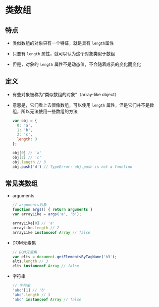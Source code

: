 # 类数组

## 特点

+ 类似数组的对象只有一个特征，就是具有 `length`属性

+ 只要有 `length` 属性，就可以认为这个对象类似于数组

+ 但是，对象的 `length` 属性不是动态值，不会随着成员的变化而变化

## 定义

+ 有些对象被称为“类似数组的对象”（array-like object）

+ 意思是，它们看上去很像数组，可以使用 `length` 属性，但是它们并不是数组，所以无法使用一些数组的方法

    ```js
    var obj = {
      0: 'a',
      1: 'b',
      2: 'c',
      length: 3
    };

    obj[0] // 'a'
    obj[2] // 'c'
    obj.length // 3
    obj.push('d') // TypeError: obj.push is not a function
    ```

## 常见类数组

+ arguments

    ```js
    // arguments对象
    function args() { return arguments }
    var arrayLike = args('a', 'b');

    arrayLike[0] // 'a'
    arrayLike.length // 2
    arrayLike instanceof Array // false
    ```

+ DOM元素集

    ```js
    // DOM元素集
    var elts = document.getElementsByTagName('h3');
    elts.length // 3
    elts instanceof Array // false
    ```

+ 字符串

    ```js
    // 字符串
    'abc'[1] // 'b'
    'abc'.length // 3
    'abc' instanceof Array // false
    ```
